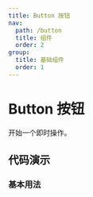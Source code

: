 ```yaml
---
title: Button 按钮
nav:
  path: /button
  title: 组件
  order: 2
group:
  title: 基础组件
  order: 1
---
```


# Button 按钮

开始一个即时操作。

## 代码演示

### 基本用法

<code src="./demo/index.tsx"></code>

<API src="./button.tsx"></API>
